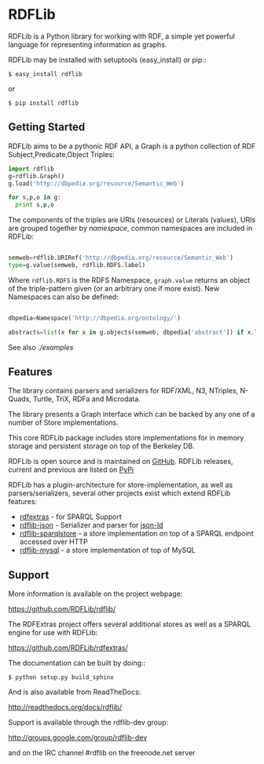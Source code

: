 RDFLib
======

RDFLib is a Python library for working with RDF, a simple yet 
powerful language for representing information as graphs.

RDFLib may be installed with setuptools (easy_install) or pip::

    $ easy_install rdflib
or

    $ pip install rdflib

Getting Started
---------------

RDFLib aims to be a pythonic RDF API, a Graph is a python collection
of RDF Subject,Predicate,Object Triples: 

```python
import rdflib
g=rdflib.Graph()
g.load('http://dbpedia.org/resource/Semantic_Web')

for s,p,o in g: 
  print s,p,o
```

The components of the triples are URIs (resources) or Literals
(values), URIs are grouped together by *namespace*, common namespaces are 
included in RDFLib: 

```python

semweb=rdflib.URIRef('http://dbpedia.org/resource/Semantic_Web')
type=g.value(semweb, rdflib.RDFS.label) 
```

Where `rdflib.RDFS` is the RDFS Namespace, `graph.value` returns an
object of the triple-pattern given (or an arbitrary one if more
exist). New Namespaces can also be defined:

```python

dbpedia=Namespace('http://dbpedia.org/ontology/')

abstracts=list(x for x in g.objects(semweb, dbpedia['abstract']) if x.language=='en')
```

See also *./examples*


Features 
--------

The library contains parsers and serializers for RDF/XML, N3,
NTriples, N-Quads, Turtle, TriX, RDFa and Microdata.

The library presents a Graph interface which can be backed by
any one of a number of Store implementations. 

This core RDFLib package includes store implementations for 
in memory storage and persistent storage on top of the Berkeley DB. 

RDFLib is open source and is maintained on [GitHub](http://github.com/RDFLib/rdflib/). RDFLib releases, current and previous 
are listed on [PyPi](pypi.python.org/pypi/rdflib/)

RDFLib has a plugin-architecture for store-implementation, as well as parsers/serializers, several other projects exist which extend RDFLib features:

 * [rdfextras](https://github.com/RDFLib/rdfextras) - for SPARQL Support
 * [rdflib-json](https://github.com/RDFLib/rdflib-jsonld) - Serializer and parser for [json-ld](http://json-ld.org)
 * [rdflib-sparqlstore](https://github.com/RDFLib/rdflib-sparqlstore) - a store implementation on top of a SPARQL endpoint accessed over HTTP
 * [rdflib-mysql](https://github.com/RDFLib/rdflib-mysql) - a store implementation of top of MySQL


Support
-------

More information is available on the project webpage:

https://github.com/RDFLib/rdflib/

The RDFExtras project offers several additional stores as well as a 
SPARQL engine for use with RDFLib: 

https://github.com/RDFLib/rdfextras/

The documentation can be built by doing::

    $ python setup.py build_sphinx

And is also available from ReadTheDocs: 

http://readthedocs.org/docs/rdflib/

Support is available through the rdflib-dev group: 

http://groups.google.com/group/rdflib-dev

and on the IRC channel #rdflib on the freenode.net server

